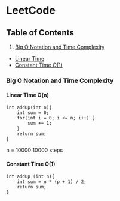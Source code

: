 # LeetCode

## Table of Contents

1. [Big O Notation and Time Complexity](#Big-O-Notation-and-Time-Complexity)
- [Linear Time](#Training-Model)
- [Constant Time O(1)](#Constant-Time)

### Big O Notation and Time Complexity

#### Linear Time O(n)

```
int addUp(int n){
    int sum = 0;
    for(int i = 0; i <= n; i++) {
        sum += 1;
    }
    return sum;
}
```
n = 10000
10000 steps

#### Constant Time O(1)
```
int addUp (int n){
    int sum = n * (p + 1) / 2;
    return sum;
}
```


<!-- **Training Set:** The model learns patterns and relationships within the training set. It is the data on which the model is trained to make predictions.<br> -->
